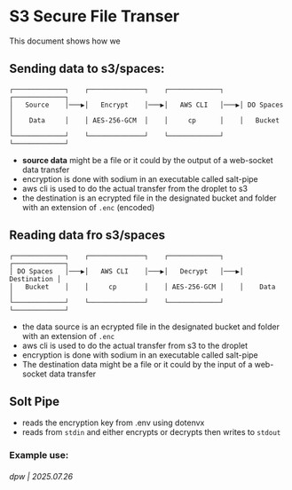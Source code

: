 # S3 Secure File Transer

This document shows how we 

## Sending data to s3/spaces:

```
┌─────────────┐    ┌──────────────┐    ┌─────────────┐    ┌─────────────┐
│   Source    │───▶│   Encrypt    │───▶│   AWS CLI   │───▶│ DO Spaces   │
│    Data     │    │ AES-256-GCM  │    │     cp      │    │   Bucket    │
└─────────────┘    └──────────────┘    └─────────────┘    └─────────────┘

```

* **source data** might be a file or it could by the output of a web-socket data transfer
* encryption is done with sodium in an executable called salt-pipe
* aws cli is used to do the actual transfer from the droplet to s3
* the destination is an ecrypted file in the designated bucket and folder with an extension of `.enc` (encoded)

## Reading data fro s3/spaces

```
┌─────────────┐    ┌──────────────┐    ┌─────────────┐    ┌─────────────┐
│ DO Spaces   │───▶│   AWS CLI    │───▶│   Decrypt   │───▶│ Destination │
│   Bucket    │    │     cp       │    │ AES-256-GCM │    │    Data     │
└─────────────┘    └──────────────┘    └─────────────┘    └─────────────┘
```

* the data source is an ecrypted file in the designated bucket and folder with an extension of `.enc`
* aws cli is used to do the actual transfer from s3 to the droplet
* encryption is done with sodium in an executable called salt-pipe
* The destination data might be a file or it could by the input of a web-socket data transfer

## Solt Pipe

* reads the encryption key from .env using dotenvx
* reads from `stdin` and either encrypts or decrypts then writes to `stdout`

### Example use:

###### dpw | 2025.07.26



